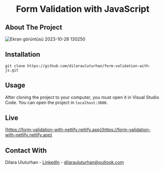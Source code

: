 <div align="center">
  <h1 align="center">Form Validation with JavaScript</h1>
</div>

## About The Project
![Ekran görüntüsü 2023-10-28 130250](https://github.com/dilarauluturhan/form-validation-with-js/assets/120499369/a4faaacb-080c-4a52-a06b-a6f7bc60f7b6)

## Installation

```
git clone https://github.com/dilarauluturhan/form-validation-with-js.git
```

## Usage
After cloning the project to your computer, you must open it in Visual Studio Code. You can open the project in `localhost:3000`.

## Live
[https://form-validation-with-netlify.netlify.app](https://form-validation-with-netlify.netlify.app)

## Contact With
Dilara Uluturhan - [LinkedIn](https://www.linkedin.com/in/dilarauluturhan/) - dilarauluturhan@outlook.com
